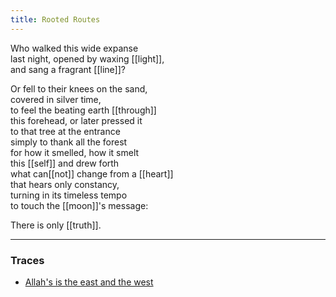 ```yaml
---
title: Rooted Routes
---
```


Who walked this wide expanse  
last night, opened by waxing [[light]],  
and sang a fragrant [[line]]?  
  
Or fell to their knees on the sand,  
covered in silver time,  
to feel the beating earth [[through]]  
this forehead, or later pressed it  
to that tree at the entrance  
simply to thank all the forest  
for how it smelled, how it smelt  
this [[self]] and drew forth  
what can[[not]] change from a [[heart]]  
that hears only constancy,  
turning in its timeless tempo  
to touch the [[moon]]'s message:  
  
There is only [[truth]].   

---

### Traces

* [Allah's is the east and the west](https://www.youtube.com/watch?v=7F5HND4F6Fo)